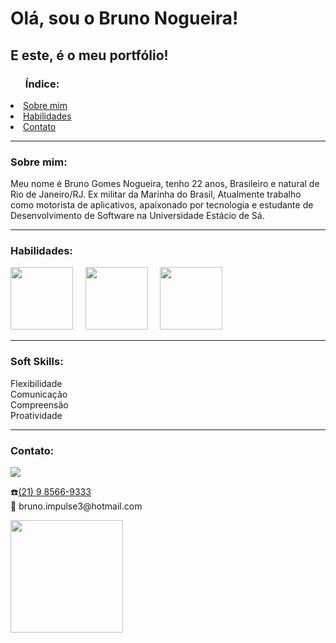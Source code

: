 <h1>Olá, sou o Bruno Nogueira!</h1> <div id="sobre">
        <h2>E este, é o meu portfólio!</h2>
    <section>
        <div id="indice">
            <p>
            <ul>
                <h3>Índice:</h3>
            </ul>
            <li><a href="#sobre">Sobre mim</a></li>
            <li><a href="#habilidades">Habilidades</a></li>
            <li><a href="#contato">Contato</a></li>
            </p>
        </div>
        <div id="habilidades">
        </div>
        <hr>
        <div>
            <h3>Sobre mim:</h3>
            <p>Meu nome é Bruno Gomes Nogueira, tenho 22 anos, Brasileiro e natural de Rio de Janeiro/RJ. Ex militar da Marinha do Brasil, Atualmente trabalho como motorista de aplicativos, apaixonado por tecnologia e estudante de Desenvolvimento de Software na Universidade Estácio de Sá. </p>
        </div>
        <div>
                 <div id="contato">
                <hr>
            <h3>Habilidades:</h3>
        <img src="https://i.ibb.co/7bMtysw/bruno2.png" width="100px"> &nbsp; &nbsp;
        <img src="https://i.ibb.co/pZVMtNP/BRUNO1.png" width="100px"> &nbsp; &nbsp;
        <img src="https://i.ibb.co/Jc54FXN/bruno3.png" width="100px"> 
                <hr>
                <h3>Soft Skills:</h3>
                <p>Flexibilidade<br/>
            Comunicação<br/>
            Compreensão<br/>
            Proatividade</p>
        </div>
        <div id>
                <hr>
            <h3>Contato:</h3>
        <div>
    <a href="https://www.linkedin.com/in/bruno-nogueira-071900181/" target="_blank"> <img src="https://img.shields.io/badge/LinkedIn-0077B5?style=for-the-badge&logo=linkedin&logoColor=white"></a>
</div>
            <p>☎️<a href="tel:21985669333">(21) 9 8566-9333</a><br/>
           📧 bruno.impulse3@hotmail.com</p>  
        </div>
    </section>

<div>
    <a href="https://github.com/BNog">
    <img height="180cm" src="https://github-readme-stats.vercel.app/api?username=brunonogueira&show_icons=true&theme=radical"/>
            </div>
